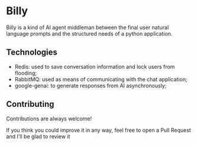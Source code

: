# Billy

Billy is a kind of AI agent middleman between the final user natural language prompts and the structured needs of a python application.


## Technologies
- Redis: used to save conversation information and lock users from flooding;
- RabbitMQ: used as means of communicating with the chat application;
- google-genai: to generate responses from AI asynchronously;
## Contributing

Contributions are always welcome!

If you think you could improve it in any way, feel free to open a Pull Request and I'll be glad to review it
